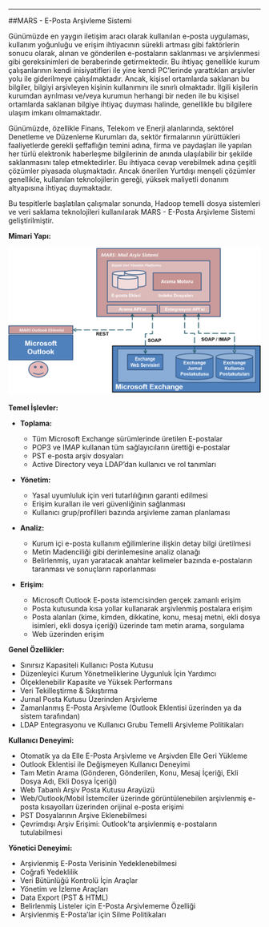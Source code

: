 - - -
##MARS - E-Posta Arşivleme Sistemi

Günümüzde en yaygın iletişim aracı olarak kullanılan e-posta uygulaması, kullanım yoğunluğu ve erişim ihtiyacının sürekli artması gibi faktörlerin sonucu olarak, alınan ve gönderilen e-postaların saklanması ve arşivlenmesi gibi gereksinimleri de beraberinde getirmektedir. Bu ihtiyaç genellikle kurum çalışanlarının kendi inisiyatifleri ile yine kendi PC’lerinde yarattıkları arşivler yolu ile giderilmeye çalışılmaktadır. Ancak, kişisel ortamlarda saklanan bu bilgiler, bilgiyi arşivleyen kişinin kullanımını ile sınırlı olmaktadır. İlgili kişilerin kurumdan ayrılması ve/veya kurumun herhangi bir neden ile bu kişisel ortamlarda saklanan bilgiye ihtiyaç duyması halinde, genellikle bu bilgilere ulaşım imkanı olmamaktadır.

Günümüzde, özellikle Finans, Telekom ve Enerji alanlarında, sektörel Denetleme ve Düzenleme Kurumları da, sektör firmalarının yürüttükleri faaliyetlerde gerekli şeffaflığın temini adına, firma ve paydaşları ile yapılan her türlü elektronik haberleşme bilgilerinin de anında ulaşılabilir bir şekilde saklanmasını talep etmektedirler. Bu ihtiyaca cevap verebilmek adına çeşitli çözümler piyasada oluşmaktadır. Ancak önerilen Yurtdışı menşeli çözümler genellikle, kullanılan teknolojilerin gereği, yüksek maliyetli donanım altyapısına ihtiyaç duymaktadır.

Bu tespitlerle başlatılan çalışmalar sonunda, Hadoop temelli dosya sistemleri ve veri saklama teknolojileri kullanılarak MARS - E-Posta Arşivleme Sistemi geliştirilmiştir.


**Mimari Yapı:**  

![MARS_MimariYapı](static/uploads/page/tr/MARS_MimariYapi.png)

**Temel İşlevler:**

- **Toplama:**  
	- Tüm Microsoft Exchange sürümlerinde üretilen E-postalar  
	- POP3 ve IMAP kullanan tüm sağlayıcıların ürettiği e-postalar  
	- PST e-posta arşiv dosyaları  
	- Active Directory veya LDAP’dan kullanıcı ve rol tanımları

- **Yönetim:**  
	- Yasal uyumluluk için veri tutarlılığının garanti edilmesi  
	- Erişim kuralları ile veri güvenliğinin sağlanması  
	- Kullanıcı grup/profilleri bazında arşivleme zaman planlaması  

- **Analiz:**  
	- Kurum içi e-posta kullanım eğilimlerine ilişkin detay bilgi üretilmesi  
	- Metin Madenciliği gibi derinlemesine analiz olanağı  
	- Belirlenmiş, uyarı yaratacak anahtar kelimeler bazında e-postaların taranması ve sonuçların raporlanması  

- **Erişim:**  
	- Microsoft Outlook E-posta istemcisinden gerçek zamanlı erişim  
	- Posta kutusunda kısa yollar kullanarak arşivlenmiş postalara erişim  
	- Posta alanları (kime, kimden, dikkatine, konu, mesaj metni, ekli dosya isimleri, ekli dosya içeriği) üzerinde tam metin arama, sorgulama  
	- Web üzerinden erişim  

**Genel Özellikler:**

- Sınırsız Kapasiteli Kullanıcı Posta Kutusu  
- Düzenleyici Kurum Yönetmeliklerine Uygunluk İçin Yardımcı  
- Ölçeklenebilir Kapasite ve Yüksek Performans  
- Veri Tekilleştirme & Sıkıştırma  
- Jurnal Posta Kutusu Üzerinden Arşivleme  
- Zamanlanmış E-Posta Arşivleme (Outlook Eklentisi üzerinden ya da sistem tarafından)  
- LDAP Entegrasyonu ve Kullanıcı Grubu Temelli Arşivleme Politikaları  

**Kullanıcı Deneyimi:**  

- Otomatik ya da Elle E-Posta Arşivleme ve Arşivden Elle Geri Yükleme  
- Outlook Eklentisi ile Değişmeyen Kullanıcı Deneyimi  
- Tam Metin Arama (Gönderen, Gönderilen, Konu, Mesaj İçeriği, Ekli Dosya Adı, Ekli Dosya İçeriği)  
- Web Tabanlı Arşiv Posta Kutusu Arayüzü  
- Web/Outlook/Mobil İstemciler üzerinde görüntülenebilen arşivlenmiş e-posta kısayolları üzerinden orijinal e-posta erişimi  
- PST Dosyalarının Arşive Eklenebilmesi  
- Çevrimdışı Arşiv Erişimi: Outlook’ta arşivlenmiş e-postaların tutulabilmesi  

**Yönetici Deneyimi:**  

- Arşivlenmiş E-Posta Verisinin Yedeklenebilmesi  
- Coğrafi Yedeklilik  
- Veri Bütünlüğü Kontrolü İçin Araçlar  
- Yönetim ve İzleme Araçları  
- Data Export (PST & HTML)  
- Belirlenmiş Listeler için E-Posta Arşivlememe Özelliği  
- Arşivlenmiş E-Posta’lar için Silme Politikaları  

